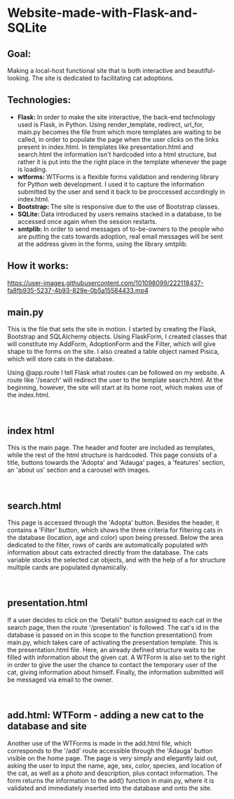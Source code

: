 # Website-made-with-Flask-and-SQLite

## Goal: 
Making a local-host functional site that is both interactive and beautiful-looking. 
The site is dedicated to facilitating cat adoptions.

## Technologies:
+ <strong>Flask: </strong> In order to make the site interactive, the back-end technology used is Flask, in Python. Using render_template, redirect, url_for, main.py becomes the file from which more templates are waiting to be called, in order to populate the page when the user clicks on the links present in index.html. In templates like presentation.html and search.html the information isn't hardcoded into a html structure, but rather it is put into the the right place in the template whenever the page is loading.
+ <strong>wtforms: </strong> WTForms is a flexible forms validation and rendering library for Python web development. I used it to capture the information submitted by the user and send it back to be proccessed accordingly in index.html.
+ <strong>Bootstrap: </strong> The site is responsive due to the use of Bootstrap classes.
+ <strong>SQLite: </strong> Data introduced by users remains stacked in a database, to be accessed once again when the session restarts.
+ <strong>smtplib: </strong> In order to send messages of to-be-owners to the people who are putting the cats towards adoption, real email messages will be sent at the address given in the forms, using the library smtplib.

## How it works:


https://user-images.githubusercontent.com/101098099/222118437-fa8fb935-5237-4b93-829e-0b5a15584433.mp4


## main.py
This is the file that sets the site in motion. I started by creating the Flask, Bootstrap and SQLAlchemy objects. Using FlaskForm, I created classes that will constitute my AddForm, AdoptionForm and the Filter, which will give shape to the forms on the site. I also created a table object named Pisica, which will store cats  in the database.

Using @app.route I tell Flask what routes can be followed on my website. A route like '/search' will redirect the user to the template search.html. At the beginning, however, the site will start at its home root, which makes use of the index.html.

<br/>

## index html
This is the main page. The header and footer are included as templates, while the rest of the html structure is hardcoded. This page consists of a title, buttons towards the 'Adopta' and 'Adauga' pages, a 'features' section, an 'about us' section and a carousel with images.

<br/>

## search.html
This page is accessed through the 'Adopta' button. Besides the header, it contains a 'Filter' button, which shows the three criteria for filtering cats in the database (location, age and color) upon being pressed. Below the area dedicated to the filter, rows of cards are automatically populated with information about cats extracted directly from the database. The cats variable stocks the selected cat objects, and with the help of a for structure multiple cards are populated dynamically.

<br/>

## presentation.html
If a user decides to click on the 'Detalii" button assigned to each cat in the search page, then the route '/presentation' is followed. The cat's id in the database is passed on in this scope to the function presentation() from main.py, which takes care of activating the presentation template. This is the presentation.html file. Here, an already defined structure waits to be filled with information about the given cat. A WTForm  is also set to the right in order to give the user the chance to contact the temporary user of the cat, giving information about himself. Finally, the information submitted will be messaged via email to the owner.

<br/>

## add.html: WTForm - adding a new cat to the database and site
Another use of the WTForms is made in the add.html file, which corresponds to the '/add' route accessible through the 'Adauga' button visible on the home page. The page is very simply and elegantly laid out, asking the user to input the name, age, sex, color, species, and location of the cat, as well as a photo and description, plus contact information. The form returns the information to the add() function in main.py, where it is validated and immediately inserted into the database and onto the site.



